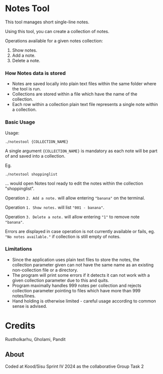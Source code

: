 # Notes Tool

This tool manages short single-line notes.

Using this tool, you can create a collection of notes.

Operations available for a given notes collection:

1. Show notes.
2. Add a note.
3. Delete a note.

### How Notes data is stored

* Notes are saved locally into plain text files within the same folder where the tool is run.
* Collections are stored within a file which have the name of the collection.
* Each row within a collection plain text file represents a single note within a collection.

### Basic Usage

Usage:

    ./notestool {COLLECTION_NAME}

A single argument ```{COLLECTION_NAME}``` is mandatory as each note will be part of and saved into a collection.

Eg.

    ./notestool shoppinglist

... would open Notes tool ready to edit the notes within the collection "shoppinglist".

Operation ```2. Add a note.``` will allow entering ```"banana"``` on the terminal.

Operation ```1. Show notes.``` will list ```"001 - banana"```.

Operation ```3. Delete a note.``` will allow entering ```"1"``` to remove note ```"banana"```.

Errors are displayed in case operation is not currently available or fails, eg. ```"No notes available."``` if collection is still empty of notes.

### Limitations

* Since the application uses plain text files to store the notes, the collection parameter given can not have the same name as an existing non-collection file or a directory.
* The program will print some errors if it detects it can not work with a given collection parameter due to this and quits.
* Program maximally handles 999 notes per collection and rejects collection parameter pointing to files which have more than 999 notes/lines.
* Hand holding is otherwise limited - careful usage according to common sense is advised.

# Credits

Rustholkarhu, Gholami, Pandit

## About

Coded at Kood/Sisu Sprint IV 2024 as the collaborative Group Task 2